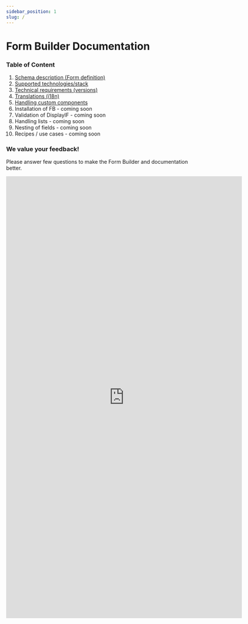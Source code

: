 ```yaml
---
sidebar_position: 1
slug: /
---
```


# Form Builder Documentation

### Table of Content

1.  [Schema description (Form definition)](/)
2.  [Supported technologies/stack](/)
3.  [Technical requirements (versions)](/)
4.  [Translations (i18n)](/)
5.  [Handling custom components](/)
6.  Installation of FB - coming soon
7.  Validation of DisplayIF - coming soon
8.  Handling lists - coming soon
9.  Nesting of fields - coming soon
10.  Recipes / use cases - coming soon

### We value your feedback!

Please answer few questions to make the Form Builder and documentation better.

<iframe src="https://docs.google.com/forms/d/e/1FAIpQLSfpkZRy2TDDDmQZOMaL2BZPybdEY9ypgtU3tiMcQvMPY39cSA/viewform?embedded=true" width="640" height="1200" frameBorder="0" marginHeight="0" marginWidth="0">Loading…</iframe>

